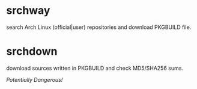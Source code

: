 # srchway

search Arch Linux (official|user) repositories and download PKGBUILD file.

# srchdown

download sources written in PKGBUILD and check MD5/SHA256 sums.

*Potentially Dangerous!*
